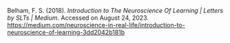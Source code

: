 Belham, F. S. (2018). _Introduction to The Neuroscience Of Learning | Letters by SLTs | Medium_. Accessed on August 24, 2023. https://medium.com/neuroscience-in-real-life/introduction-to-neuroscience-of-learning-3dd2042b181b